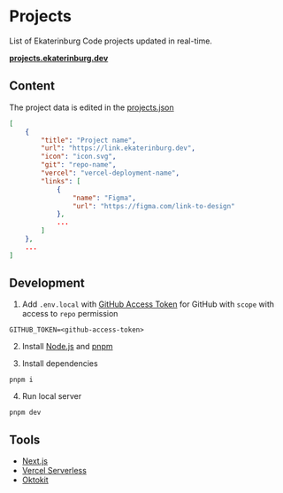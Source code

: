 # Projects

List of Ekaterinburg Code projects updated in real-time.

**[projects.ekaterinburg.dev](https://projects.ekaterinburg.dev)**


## Content

The project data is edited in the [projects.json](https://github.dev/ekaterinburgdev/projects)

```json
[
    {
        "title": "Project name",
        "url": "https://link.ekaterinburg.dev",
        "icon": "icon.svg",
        "git": "repo-name",
        "vercel": "vercel-deployment-name",
        "links": [
            {
                "name": "Figma",
                "url": "https://figma.com/link-to-design"
            },
            ...
        ]
    },
    ...
]
```



## Development

1. Add `.env.local` with [GitHub Access Token](https://github.com/settings/tokens) for GitHub with `scope` with access to `repo` permission
```
GITHUB_TOKEN=<github-access-token>
```

2. Install [Node.js](https://nodejs.org/en/download/) and [pnpm](https://www.npmjs.com/package/pnpm#user-content-install)

3. Install dependencies

```
pnpm i
```

4. Run local server

```
pnpm dev
```

## Tools

- [Next.js](https://nextjs.org/)
- [Vercel Serverless](https://vercel.com/)
- [Oktokit](https://www.npmjs.com/package/octokit)
